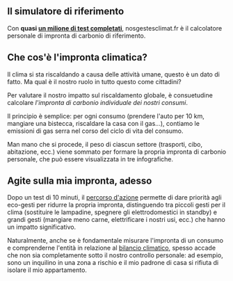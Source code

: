 ## Il simulatore di riferimento

Con **quasi [un milione di test completati](/stats)**,
nosgestesclimat.fr è il calcolatore personale di impronta di carbonio di
riferimento.

## Che cos'è l'impronta climatica?

Il clima si sta riscaldando a causa delle attività umane, questo è un
dato di fatto. Ma qual è il nostro ruolo in tutto questo come cittadini?

Per valutare il nostro impatto sul riscaldamento globale, è consuetudine
calcolare _l'impronta di carbonio individuale dei nostri consumi_.

Il principio è semplice: per ogni consumo (prendere l'auto per 10 km,
mangiare una bistecca, riscaldare la casa con il gas...), contiamo le
emissioni di gas serra nel corso del ciclo di vita del consumo.

Man mano che si procede, il peso di ciascun settore (trasporti, cibo,
abitazione, ecc.) viene sommato per formare la propria impronta di
carbonio personale, che può essere visualizzata in tre infografiche.

## Agite sulla mia impronta, adesso

Dopo un test di 10 minuti, il [percorso
d'azione](https://nosgestesclimat.fr/actions/liste) permette di dare
priorità agli eco-gesti per ridurre la propria impronta, distinguendo
tra piccoli gesti per il clima (sostituire le lampadine, spegnere gli
elettrodomestici in standby) e grandi gesti (mangiare meno carne,
elettrificare i nostri usi, ecc.) che hanno un impatto significativo.

Naturalmente, anche se è fondamentale misurare l'impronta di un consumo
e comprenderne l'entità in relazione al [bilancio
climatico](https://nosgestesclimat.fr/blog/budget/),
spesso accade che non sia completamente sotto il nostro controllo
personale: ad esempio, sono un inquilino in una zona a rischio e il mio
padrone di casa si rifiuta di isolare il mio appartamento.
